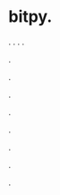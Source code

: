 # bitpy.
.
.
.
.












.






















































.
























.



























.

















































































.































































.































































































.















.
































































